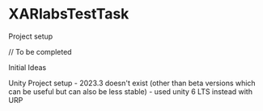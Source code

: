 # XARlabsTestTask

Project setup

// To be completed


Initial Ideas

Unity Project setup - 2023.3 doesn't exist (other than beta versions which can be useful but can also be less stable) - used unity 6 LTS instead with URP
